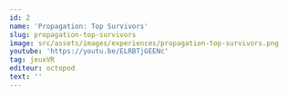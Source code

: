 ```yaml
---
id: 2
name: 'Propagation: Top Survivors'
slug: propagation-top-survivors
image: src/assets/images/experiences/propagation-top-survivors.png
youtube: 'https://youtu.be/ELRBTjGEENc'
tag: jeuxVR
editeur: octopod
text: ''
---
```


